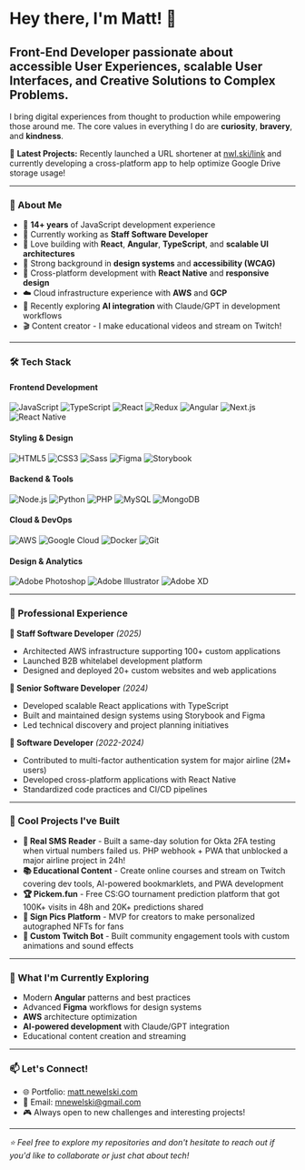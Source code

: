 # Hey there, I'm Matt! 👋

## Front-End Developer passionate about accessible User Experiences, scalable User Interfaces, and Creative Solutions to Complex Problems.

I bring digital experiences from thought to production while empowering those around me. The core values in everything I do are **curiosity**, **bravery**, and **kindness**.

🚀 **Latest Projects:** Recently launched a URL shortener at [nwl.ski/link](https://nwl.ski/link) and currently developing a cross-platform app to help optimize Google Drive storage usage!

---

### 🚀 About Me
- 🎯 **14+ years** of JavaScript development experience
- 💼 Currently working as **Staff Software Developer** 
- 🌟 Love building with **React**, **Angular**, **TypeScript**, and **scalable UI architectures**
- 🎨 Strong background in **design systems** and **accessibility (WCAG)**
- 📱 Cross-platform development with **React Native** and **responsive design**
- ☁️ Cloud infrastructure experience with **AWS** and **GCP**
- 🤖 Recently exploring **AI integration** with Claude/GPT in development workflows
- 🎬 Content creator - I make educational videos and stream on Twitch!

---

### 🛠️ Tech Stack

#### Frontend Development
![JavaScript](https://img.shields.io/badge/JavaScript-F7DF1E?style=for-the-badge&logo=javascript&logoColor=black)
![TypeScript](https://img.shields.io/badge/TypeScript-007ACC?style=for-the-badge&logo=typescript&logoColor=white)
![React](https://img.shields.io/badge/React-20232A?style=for-the-badge&logo=react&logoColor=61DAFB)
![Redux](https://img.shields.io/badge/Redux-593D88?style=for-the-badge&logo=redux&logoColor=white)
![Angular](https://img.shields.io/badge/Angular-DD0031?style=for-the-badge&logo=angular&logoColor=white)
![Next.js](https://img.shields.io/badge/Next.js-000000?style=for-the-badge&logo=next.js&logoColor=white)
![React Native](https://img.shields.io/badge/React_Native-20232A?style=for-the-badge&logo=react&logoColor=61DAFB)

#### Styling & Design
![HTML5](https://img.shields.io/badge/HTML5-E34F26?style=for-the-badge&logo=html5&logoColor=white)
![CSS3](https://img.shields.io/badge/CSS3-1572B6?style=for-the-badge&logo=css3&logoColor=white)
![Sass](https://img.shields.io/badge/Sass-CC6699?style=for-the-badge&logo=sass&logoColor=white)
![Figma](https://img.shields.io/badge/Figma-F24E1E?style=for-the-badge&logo=figma&logoColor=white)
![Storybook](https://img.shields.io/badge/Storybook-FF4785?style=for-the-badge&logo=storybook&logoColor=white)

#### Backend & Tools
![Node.js](https://img.shields.io/badge/Node.js-43853D?style=for-the-badge&logo=node.js&logoColor=white)
![Python](https://img.shields.io/badge/Python-3776AB?style=for-the-badge&logo=python&logoColor=white)
![PHP](https://img.shields.io/badge/PHP-777BB4?style=for-the-badge&logo=php&logoColor=white)
![MySQL](https://img.shields.io/badge/MySQL-00000F?style=for-the-badge&logo=mysql&logoColor=white)
![MongoDB](https://img.shields.io/badge/MongoDB-4EA94B?style=for-the-badge&logo=mongodb&logoColor=white)

#### Cloud & DevOps
![AWS](https://img.shields.io/badge/AWS-232F3E?style=for-the-badge&logo=amazon-aws&logoColor=white)
![Google Cloud](https://img.shields.io/badge/Google_Cloud-4285F4?style=for-the-badge&logo=google-cloud&logoColor=white)
![Docker](https://img.shields.io/badge/Docker-2496ED?style=for-the-badge&logo=docker&logoColor=white)
![Git](https://img.shields.io/badge/Git-F05032?style=for-the-badge&logo=git&logoColor=white)

#### Design & Analytics
![Adobe Photoshop](https://img.shields.io/badge/Adobe%20Photoshop-31A8FF?style=for-the-badge&logo=adobe%20photoshop&logoColor=black)
![Adobe Illustrator](https://img.shields.io/badge/Adobe%20Illustrator-FF9A00?style=for-the-badge&logo=adobe%20illustrator&logoColor=white)
![Adobe XD](https://img.shields.io/badge/Adobe%20XD-470137?style=for-the-badge&logo=adobe%20xd&logoColor=white)

---

### 💼 Professional Experience

**🏢 Staff Software Developer** *(2025)*
- Architected AWS infrastructure supporting 100+ custom applications
- Launched B2B whitelabel development platform
- Designed and deployed 20+ custom websites and web applications

**🏢 Senior Software Developer** *(2024)*
- Developed scalable React applications with TypeScript
- Built and maintained design systems using Storybook and Figma
- Led technical discovery and project planning initiatives

**🏢 Software Developer** *(2022-2024)*
- Contributed to multi-factor authentication system for major airline (2M+ users)
- Developed cross-platform applications with React Native
- Standardized code practices and CI/CD pipelines

---

### 🎯 Cool Projects I've Built
- **🔐 Real SMS Reader** - Built a same-day solution for Okta 2FA testing when virtual numbers failed us. PHP webhook + PWA that unblocked a major airline project in 24h!
- **📚 Educational Content** - Create online courses and stream on Twitch covering dev tools, AI-powered bookmarklets, and PWA development
- **🏆 Pickem.fun** - Free CS:GO tournament prediction platform that got 100K+ visits in 48h and 20K+ predictions shared
- **🎨 Sign Pics Platform** - MVP for creators to make personalized autographed NFTs for fans
- **🤖 Custom Twitch Bot** - Built community engagement tools with custom animations and sound effects

---

### 🌟 What I'm Currently Exploring
- Modern **Angular** patterns and best practices
- Advanced **Figma** workflows for design systems
- **AWS** architecture optimization
- **AI-powered development** with Claude/GPT integration
- Educational content creation and streaming

---

### 📫 Let's Connect!
- 🌐 Portfolio: [matt.newelski.com](https://matt.newelski.com)
- 📧 Email: mnewelski@gmail.com
- 🎮 Always open to new challenges and interesting projects!

---

*⭐ Feel free to explore my repositories and don't hesitate to reach out if you'd like to collaborate or just chat about tech!*
